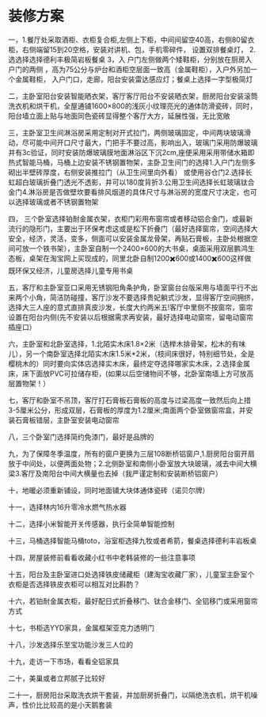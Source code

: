 # 装修方案

一，1.餐厅处采取酒柜、衣柜复合柜,左侧上下柜，中间间留空40高，右侧80留衣柜，右侧端留15到20空格，安装对讲机、包，手机零碎件，   设置双排餐桌灯，  2.选选择选择德利丰极简岩板餐桌        3，入 户门左侧做两个矮鞋柜，分别放在厨房入户门的两侧   ，高为75公分与炉台和酒柜空层面一致高（金属鞋柜），入户外另加一个金属鞋柜，    入户门口，走廊，阳台安装雷达感应灯；餐桌上选择一字型极简灯
     
二，主卧室阳台安装智能晒衣架，客厅客厅阳台不安装晒衣架，厨房阳台安装滚筒洗衣机和烘干机，全屋通铺1600×800的浅灰小纹理亮光的通体防滑瓷砖，同时，阳台墙立面上贴与地面同色瓷砖显得整个客厅大方，延展性强，无比宽敞

三，主卧室卫生间淋浴房采用定制对开式拉门，两侧玻璃固定，中间两块玻璃滑动，尽可能中间开口尺寸最大，门把手不要过高，影响出入，玻璃门采用防爆玻璃并有3c验证，同时安装防爆玻璃膜地面淋浴区下沉2cm,座便采用采用带储水箱即热式智能马桶，马桶上边安装不锈钢置物架，主卧卫生间门的选择1.入户门左侧多砌出半壁砖厚度，右侧安装推拉门（从卫生间里向外看） 或使用谷仓门2.选择长虹超白玻璃折叠门透光不透影，并可以180度背折3.公用卫生间选择长虹玻璃钛合金门4.淋浴房是否做壁坎要看排风烟道的具体尺寸与淋浴房的宽度尺寸决定，也可以选择玻璃或者不锈钢置物架

四， 三个卧室选择铂耐金属衣架，衣柜门彩用布窗帘或者移动铝合金门，或最新流行的隐形门，主要出于环保考虑这或是松下折叠门（最好选择窗帘，空间选择大安全，经济，灵活，变多，侧面可以安装金属龙骨架，再贴石膏板，主卧处根据空间可放一个铁书架），主卧室自制一个2400×600的大书桌，桌面采用双层鹏鸿生态板，桌架在淘宝网上买现成的，同里北卧自制1200✖️600或1400✖️600这样做既环保又经济，儿童房选择儿童专用书桌

五，客厅和主卧室亚口采用无锈钢阳角条护角，卧室窗台台版采用与墙面平行不出来两个小角，简洁防碰撞，客厅沙发不要选择贵妃躺式沙发，显得客厅空间拥挤，选择大三人座的意式直排真皮沙发，长度大约两米五!客厅中里侧不按窗帘，窗帘设置在阳台内侧(先不安装以后根据需求再安装，最好选择电动窗帘，留电动窗帘插座口）

六，主卧室和北卧室选择，1.北陌实木床1.8×2米（选榉木排骨架，松木的有味儿），另一个南卧室选择北陌实木床1.5米*2米，（枝间床很好，特别细节处，全是樱桃木的）同时要向实体店选择实木床，最终定夺选择哪家实木床，2.选择金属床，床下面放PVC可拉储存柜，(如果以后空储物间不够，北卧室南墙上方可放高层置物架！）

七，客厅和卧室不吊顶，客厅打石膏板石膏板的高度与过梁高度一致然后向上措3-5厘米公分，形成双层，石膏板的厚度为1.2厘米;南面两个卧室做窗帘盒，并安装石膏板错层，主卧室安装电动窗帘

八，三个卧室门选择简约免漆门，最好是品牌的

九，为了保障冬季温度，所有的窗户更换为三层108断桥铝窗户,1.厨房阳台窗开扇放于中间处，以便两面处物；2.北侧卧室和南侧小卧室放大块玻璃，减去中间大横梁3.客厅及南阳台中间大横量也去掉（我严谨定制和安装断桥铝窗户）

十，地暖必须重新铺设，同时地面铺大块体通体瓷砖（诺贝尔牌）

十一，选择林内16升零冷水燃气热水器

十二，选择小米智能开关传感器，执行全简单智能控制

十三，马桶选择智能马桶toto，浴室柜选择九牧或者希箭，餐桌选择德利丰岩板桌

十四，房屋装修前看看收藏小红书中老韩装修的一些注意事项

十五，阳台及主卧室进口处选择铁皮储藏柜（建淘宝收藏厂家），儿童室主卧室个
衣柜是否选择铁皮衣柜可以相互对比斟酌？

十六，若铂耐金属衣柜，最好配日式折叠移门、钛合金移门、全铝移门或采用窗帘方式

十七，书柜选YYD家具，金属框架亚克力透明门

十八，沙发选择乐至宝功能沙发三人位的

十九，走访一下市场，看看全铝家具

二十，美巢或者立邦腻子比较好

二十一，厨房阳台采取洗衣烘干套装，并加厨房折叠门，以隔绝洗衣机，烘干机噪声，性价比比较高的是小天鹅套装
